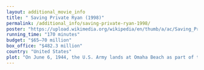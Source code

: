 ```yaml
---
layout: additional_movie_info
title: " Saving Private Ryan (1998)"
permalink: /additional_info/saving-private-ryan-1998/
poster: "https://upload.wikimedia.org/wikipedia/en/thumb/a/ac/Saving_Private_Ryan_poster.jpg/220px-Saving_Private_Ryan_poster.jpg"
running_time: "170 minutes"
budget: "$65–70 million"
box_office: "$482.3 million"
country: "United States"
plot: "On June 6, 1944, the U.S. Army lands at Omaha Beach as part of the Normandy invasion, incurring major losses against the artillery and machine gun fire of the heavily fortified German forces. Initially dazed by the chaotic battle, 2nd Ranger Battalion Captain John H. Miller takes command of a surviving group and leads a successful infiltration behind German lines to secure victory.\n\nThe United States Department of War receives communication that three of four Ryan brothers have been killed in action; the last, James Francis Ryan of the 101st Airborne Division, is listed as missing. General George C. Marshall orders that Ryan be found and sent home, to spare his family the loss of all its sons. Miller is tasked with recovering Ryan and assembles a detachment of soldiers to accompany him: Mike Horvath, Richard Reiben, Adrian Caparzo, Stanley Mellish, Daniel Jackson, medic Irwin Wade, and interpreter Timothy Upham, who lacks any combat experience.\n\nThe group tracks Ryan to the town of Neuville-au-Plain, where Caparzo is killed by a German sniper while trying to rescue a young girl. Mourning their friend, the men grow resentful at being forced to risk their lives for one man. They later find James Frederick Ryan, but realize he is the wrong man with a similar name. That evening, the men rest in a chapel, where Miller tells Horvath that his hands began uncontrollably shaking after he joined the war. The men travel to a rallying point where the 101st Airborne might be after landing off course, where they find scores of wounded and displaced soldiers. Wade admonishes Reiben, Mellish, and Jackson for callously searching through a pile of deceased soldiers' dog tags in front of passing troops, hoping to find Ryan's among them and conclude their mission. Remorseful for ignoring their behavior, Miller shouts for anyone who knows Ryan; one deafened soldier tells him that Ryan was reassigned to defend a vital bridge in the town of Ramelle.\n\nOn the way, Miller decides to neutralize a German gun nest they discover, against the advice of his men, and although they are successful, Wade is killed. The men prepare to execute a surrendered German soldier in revenge, but Upham intervenes, arguing that they should follow the rules of war. Miller releases the soldier, nicknamed \"Steamboat Willie\", ordering that he surrender to the next Allied patrol. Discontented with the mission, Reiben threatens to desert, leading to a standoff between the men that Miller defuses by revealing his civilian background as a teacher and baseball coach, which he had always refused to disclose. Miller muses that people often guessed his career before he became a soldier, while his men could not, implying that war has changed him, and worries whether he is still the man he was and whether his wife will recognize him.\n\nIn Ramelle, Miller's detachment finds Ryan and informs him of their mission, but Ryan refuses to abandon his post or his fellow soldiers, believing he does not deserve to go home more than anyone else. Horvath convinces Miller that saving Ryan might be the only truly decent thing they can accomplish during the war. Miller takes command of Ryan's group as the only officer present and prepares the soldiers for a German assault. Jackson and Horvath are killed, and Upham stands paralyzed with fear as Mellish is stabbed to death. Steamboat Willie returns and shoots Miller before reinforcements arrive to defeat the Germans. Upham confronts Willie, who attempts to surrender again, and kills him, before sending the other surrendering Germans away. Upham and Reiben observe as the mortally wounded Miller tells Ryan to earn the sacrifices made to send him home.\n\nDecades later, an elderly Ryan and his family visit Miller's grave at the Normandy Cemetery. Ryan expresses that he remembers Miller's words every day, lived his life the best he could, and hopes he has earned their sacrifices."
---
```

